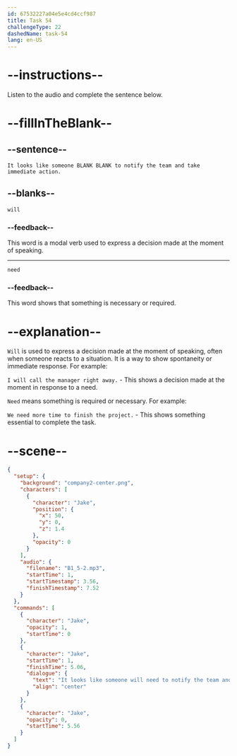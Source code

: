 ```yaml
---
id: 67532227a04e5e4cd4ccf987
title: Task 54
challengeType: 22
dashedName: task-54
lang: en-US
---
```

<!-- (Audio) Jake: It looks like someone will need to notify the team and take immediate action. -->

# --instructions--

Listen to the audio and complete the sentence below.

# --fillInTheBlank--

## --sentence--

`It looks like someone BLANK BLANK to notify the team and take immediate action.`

## --blanks--

`will`

### --feedback--

This word is a modal verb used to express a decision made at the moment of speaking.

---

`need`

### --feedback--

This word shows that something is necessary or required.

# --explanation--

`Will` is used to express a decision made at the moment of speaking, often when someone reacts to a situation. It is a way to show spontaneity or immediate response. For example:

`I will call the manager right away.` - This shows a decision made at the moment in response to a need.

`Need` means something is required or necessary. For example:

`We need more time to finish the project.` - This shows something essential to complete the task.

# --scene--

```json
{
  "setup": {
    "background": "company2-center.png",
    "characters": [
      {
        "character": "Jake",
        "position": {
          "x": 50,
          "y": 0,
          "z": 1.4
        },
        "opacity": 0
      }
    ],
    "audio": {
      "filename": "B1_5-2.mp3",
      "startTime": 1,
      "startTimestamp": 3.56,
      "finishTimestamp": 7.52
    }
  },
  "commands": [
    {
      "character": "Jake",
      "opacity": 1,
      "startTime": 0
    },
    {
      "character": "Jake",
      "startTime": 1,
      "finishTime": 5.06,
      "dialogue": {
        "text": "It looks like someone will need to notify the team and take immediate action.",
        "align": "center"
      }
    },
    {
      "character": "Jake",
      "opacity": 0,
      "startTime": 5.56
    }
  ]
}
```
